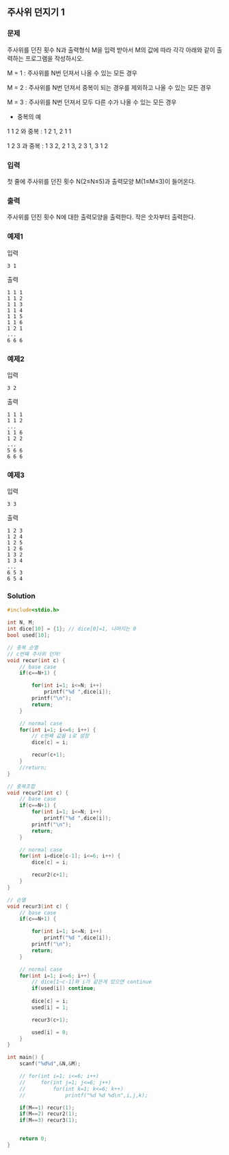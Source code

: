 ## 주사위 던지기 1

### 문제

주사위를 던진 횟수 N과 출력형식 M을 입력 받아서 M의 값에 따라 각각 아래와 같이 출력하는 프로그램을 작성하시오.

M = 1 : 주사위를 N번 던져서 나올 수 있는 모든 경우

M = 2 : 주사위를 N번 던져서 중복이 되는 경우를 제외하고 나올 수 있는 모든 경우

M = 3 : 주사위를 N번 던져서 모두 다른 수가 나올 수 있는 모든 경우


* 중복의 예

1 1 2 와 중복 : 1 2 1, 2 1 1

1 2 3 과 중복 : 1 3 2, 2 1 3, 2 3 1, 3 1 2​

### 입력
첫 줄에 주사위를 던진 횟수 N(2≤N≤5)과 출력모양 M(1≤M≤3)이 들어온다.

### 출력
주사위를 던진 횟수 N에 대한 출력모양을 출력한다. 작은 숫자부터 출력한다.


### 예제1
입력
```
3 1
```

출력
```
1 1 1
1 1 2
1 1 3
1 1 4
1 1 5
1 1 6
1 2 1
...
6 6 6
```

### 예제2
입력
```
3 2
```

출력
```
1 1 1
1 1 2
...
1 1 6
1 2 2
...
5 6 6
6 6 6
```

### 예제3
입력
```
3 3
```

출력
```
1 2 3
1 2 4
1 2 5
1 2 6
1 3 2
1 3 4
...
6 5 3
6 5 4
```

### Solution

```cpp
#include<stdio.h>

int N, M;
int dice[10] = {1}; // dice[0]=1, 나머지는 0
bool used[10];

// 중복 순열
// c번째 주사위 던져!
void recur(int c) {
    // base case
    if(c==N+1) {

        for(int i=1; i<=N; i++)
            printf("%d ",dice[i]);
        printf("\n");
        return;
    }

    // normal case
    for(int i=1; i<=6; i++) {
        // c번째 값을 i로 설정
        dice[c] = i;

        recur(c+1);
    }
    //return;
}

// 중복조합
void recur2(int c) {
    // base case
    if(c==N+1) {
        for(int i=1; i<=N; i++)
            printf("%d ",dice[i]);
        printf("\n");
        return;
    }

    // normal case
    for(int i=dice[c-1]; i<=6; i++) {
        dice[c] = i;

        recur2(c+1);
    }
}

// 순열
void recur3(int c) {
    // base case
    if(c==N+1) {

        for(int i=1; i<=N; i++)
            printf("%d ",dice[i]);
        printf("\n");
        return;
    }

    // normal case
    for(int i=1; i<=6; i++) {
        // dice[1~c-1]와 i가 같은게 있으면 continue
        if(used[i]) continue;
        
        dice[c] = i;
        used[i] = 1;

        recur3(c+1);

        used[i] = 0;
    }
}

int main() {
    scanf("%d%d",&N,&M);

    // for(int i=1; i<=6; i++)
    //     for(int j=1; j<=6; j++)
    //         for(int k=1; k<=6; k++)
    //             printf("%d %d %d\n",i,j,k);

    if(M==1) recur(1);
    if(M==2) recur2(1);
    if(M==3) recur3(1);


    return 0;
}
```